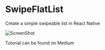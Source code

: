# SwipeFlatList
Create a simple swipeable list in React Native

![ScreenShot](https://github.com/fabfre/SwipeFlatList/blob/master/demo.gif)

Tutorial can be found on Medium
